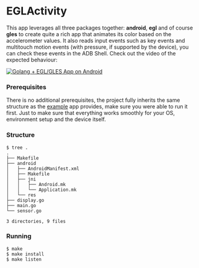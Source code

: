 EGLActivity
===========

This app leverages all three packages together: **android**, **egl**
and of course **gles** to create quite a rich app that animates its color based
on the accelerometer values. It also reads input events such as key events and
multitouch motion events (with pressure, if supported by the device), you can
check these events in the ADB Shell. Check out the video of the expected
behaviour:

[![Golang + EGL/GLES App on Android](https://img.youtube.com/vi/H2cafzATUEw/0.jpg)](https://www.youtube.com/watch?v=H2cafzATUEw)

### Prerequisites

There is no additional prerequisites, the project fully inherits the same
structure as the [example] app provides, make sure you were able to run it
first. Just to make sure that everything works smoothly for your OS, environment
setup and the device itself.

[example]: https://github.com/xlab/android-go/tree/master/example

### Structure

```
$ tree .
.
├── Makefile
├── android
│   ├── AndroidManifest.xml
│   ├── Makefile
│   ├── jni
│   │   ├── Android.mk
│   │   └── Application.mk
│   └── res
├── display.go
├── main.go
└── sensor.go

3 directories, 9 files
```

### Running

```
$ make
$ make install
$ make listen
```
